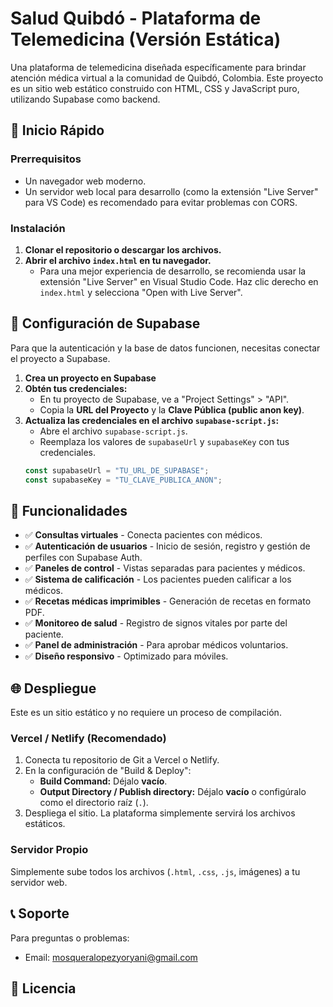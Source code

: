 # Salud Quibdó - Plataforma de Telemedicina (Versión Estática)

Una plataforma de telemedicina diseñada específicamente para brindar atención médica virtual a la comunidad de Quibdó, Colombia. Este proyecto es un sitio web estático construido con HTML, CSS y JavaScript puro, utilizando Supabase como backend.

## 🚀 Inicio Rápido

### Prerrequisitos

- Un navegador web moderno.
- Un servidor web local para desarrollo (como la extensión "Live Server" para VS Code) es recomendado para evitar problemas con CORS.

### Instalación

1. **Clonar el repositorio o descargar los archivos.**
2. **Abrir el archivo `index.html` en tu navegador.**
   - Para una mejor experiencia de desarrollo, se recomienda usar la extensión "Live Server" en Visual Studio Code. Haz clic derecho en `index.html` y selecciona "Open with Live Server".

## 🔧 Configuración de Supabase

Para que la autenticación y la base de datos funcionen, necesitas conectar el proyecto a Supabase.

1. **Crea un proyecto en Supabase**
2. **Obtén tus credenciales:**
   - En tu proyecto de Supabase, ve a "Project Settings" > "API".
   - Copia la **URL del Proyecto** y la **Clave Pública (public anon key)**.
3. **Actualiza las credenciales en el archivo `supabase-script.js`:**
   - Abre el archivo `supabase-script.js`.
   - Reemplaza los valores de `supabaseUrl` y `supabaseKey` con tus credenciales.
   ```javascript
   const supabaseUrl = "TU_URL_DE_SUPABASE";
   const supabaseKey = "TU_CLAVE_PUBLICA_ANON";
   ```

## 📱 Funcionalidades

- ✅ **Consultas virtuales** - Conecta pacientes con médicos.
- ✅ **Autenticación de usuarios** - Inicio de sesión, registro y gestión de perfiles con Supabase Auth.
- ✅ **Paneles de control** - Vistas separadas para pacientes y médicos.
- ✅ **Sistema de calificación** - Los pacientes pueden calificar a los médicos.
- ✅ **Recetas médicas imprimibles** - Generación de recetas en formato PDF.
- ✅ **Monitoreo de salud** - Registro de signos vitales por parte del paciente.
- ✅ **Panel de administración** - Para aprobar médicos voluntarios.
- ✅ **Diseño responsivo** - Optimizado para móviles.

## 🌐 Despliegue

Este es un sitio estático y no requiere un proceso de compilación.

### Vercel / Netlify (Recomendado)

1. Conecta tu repositorio de Git a Vercel o Netlify.
2. En la configuración de "Build & Deploy":
   - **Build Command:** Déjalo **vacío**.
   - **Output Directory / Publish directory:** Déjalo **vacío** o configúralo como el directorio raíz (`.`).
3. Despliega el sitio. La plataforma simplemente servirá los archivos estáticos.

### Servidor Propio
Simplemente sube todos los archivos (`.html`, `.css`, `.js`, imágenes) a tu servidor web.

## 📞 Soporte

Para preguntas o problemas:
- Email: mosqueralopezyoryani@gmail.com

## 📄 Licencia


